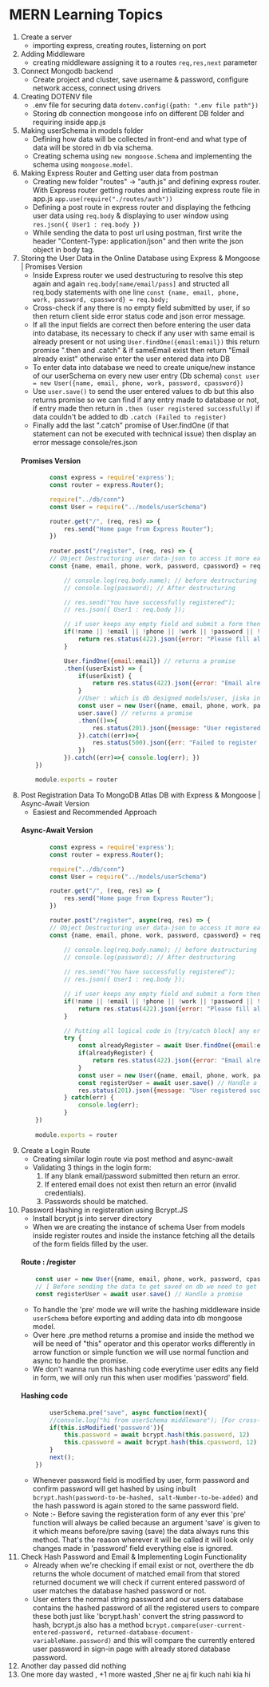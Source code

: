 # MERN Learning Topics
1. Create a server  
    * importing express, creating routes, listerning on port
2. Adding Middleware 
    * creating middleware assigning it to a routes ```req,res,next``` parameter
3. Connect Mongodb backend 
    * Create project and cluster, save username & password, configure network access, connect using drivers
4. Creating DOTENV file 
    * .env file for securing data ```dotenv.config({path: ".env file path"})```
    * Storing db connection mongoose info on different DB folder and requiring inside app.js
5. Making userSchema in models folder
    * Defining how data will be collected in front-end and what type of data will be stored in db via schema.
    * Creating schema using ```new mongoose.Schema``` and implementing the schema using ```mongoose.model```.
6. Making Express Router and Getting user data from postman
    * Creating new folder "routes" -> "auth.js" and defining express router. With Express router getting routes and intializing express route file in app.js ```app.use(require("./routes/auth"))```
    * Defining a post route in express router and displaying the fethcing user data using ```req.body``` & displaying to user window using ```res.json({ User1 : req.body })``` 
    * While sending the data to post url using postman, first write the header "Content-Type: application/json" and then write the json object in body tag.
7. Storing the User Data in the Online Database using Express & Mongoose | Promises Version
    * Inside Express router we used destructuring to resolve this step again and again ```req.body[name/email/pass]``` and structed all req.body statements with one line ```const {name, email, phone, work, password, cpassword} = req.body;```
    * Cross-check if any there is no empty field submitted by user, if so then return client side error status code and json error message.
    * If all the input fields are correct then before entering the user data into database, its necessary to check if any user with same email is already present or not using ```User.findOne({email:email})``` this return promise ".then and .catch" & if sameEmail exist then return "Email already exist" otherwise enter the user entered data into DB
    * To enter data into database we need to create unique/new instance of our  userSchema on every new user entry (Db schema) ```const user = new User({name, email, phone, work, password, cpassword})```
    * Use ```user.save()``` to send the user entered values to db but this also returns promise so we can find if any entry made to database or not, if entry made then return in ```.then (user registered successfully)``` if data couldn't be added to db ```.catch (Failed to register)```
    * Finally add the last ".catch" promise of User.findOne (if that statement can not be executed with technical issue) then display an error message console/res.json
    #### Promises Version
    ```javascript
            const express = require('express');
            const router = express.Router();

            require("../db/conn")
            const User = require("../models/userSchema")

            router.get("/", (req, res) => {
                res.send("Home page from Express Router");
            })
            
            router.post("/register", (req, res) => {
            // Object Destructuring user data-json to access it more easily
            const {name, email, phone, work, password, cpassword} = req.body;

                // console.log(req.body.name); // before destructuring
                // console.log(password); // After destructuring

                // res.send("You have successfully registered");
                // res.json({ User1 : req.body });

                // if user keeps any empty field and submit a form then return err from server
                if(!name || !email || !phone || !work || !password || !cpassword){
                    return res.status(422).json({error: "Please fill all the information"}) 
                }

                User.findOne({email:email}) // returns a promise
                .then((userExist) => {
                    if(userExist) {
                        return res.status(422).json({error: "Email already exist"})
                    }
                    //User : which is db designed models/user, jiska instance create krke har ek user ka data add hoga
                    const user = new User({name, email, phone, work, password, cpassword})
                    user.save() // returns a promise
                    .then(()=>{
                        res.status(201).json({message: "User registered successfully, go to login"})
                    }).catch((err)=>{
                        res.status(500).json({err: "Failed to register user"})
                    })
                }).catch((err)=>{ console.log(err); })
        })

        module.exports = router
    ```
8. Post Registration Data To MongoDB Atlas DB with Express & Mongoose | Async-Await Version
    * Easiest and Recommended Approach
    #### Async-Await Version
    ```javascript
            const express = require('express');
            const router = express.Router();

            require("../db/conn")
            const User = require("../models/userSchema")

            router.get("/", (req, res) => {
                res.send("Home page from Express Router");
            })

            router.post("/register", async(req, res) => {
            // Object Destructuring user data-json to access it more easily
            const {name, email, phone, work, password, cpassword} = req.body;

                // console.log(req.body.name); // before destructuring
                // console.log(password); // After destructuring
                
                // res.send("You have successfully registered");
                // res.json({ User1 : req.body });

                // if user keeps any empty field and submit a form then return err from server
                if(!name || !email || !phone || !work || !password || !cpassword){
                    return res.status(422).json({error: "Please fill all the information"})
                }

                // Putting all logical code in [try/catch block] any error in any phase occurs will be handled by catch here:
                try {
                    const alreadyRegister = await User.findOne({email:email});  // Handle a promise
                    if(alreadyRegister) {
                        return res.status(422).json({error: "Email already exist"})
                    }  
                    const user = new User({name, email, phone, work, password, cpassword})
                    const registerUser = await user.save() // Handle a promise
                    res.status(201).json({message: "User registered successfully, go to login"}) 
                } catch(err) {
                    console.log(err);
                }
        })
        
        module.exports = router
    ```
9. Create a Login Route
    * Creating similar login route via post method and async-await
    * Validating 3 things in the login form:
        1. If any blank email/password submitted then return an error.
        2. If entered email does not exist then return an error (invalid credentials).
        3. Passwords should be matched.
10. Password Hashing in registeration using Bcrypt.JS
    * Install bcrypt js into server directory
    * When we are creating the instance of schema User from models inside register routes and inside the instance fetching all the details of the form fields filled by the user.
    #### Route : /register
    ```javascript 
        const user = new User({name, email, phone, work, password, cpassword}) // instance of schema user to fetch the form details 
        // [ Before sending the data to get saved on db we need to get the password & cPassword and hash them --> i.e hashing them in "pre" ('save') mode ]      
        const registerUser = await user.save() // Handle a promise
    ```
    * To handle the 'pre' mode we will write the hashing middleware inside ```userSchema``` before exporting and adding data into db mongoose model.
    * Over here .pre method returns a promise and inside the method we will be need of "this" operator and this operator works differently in arrow function or simple function we will use normal function and async to handle the promise.
    * We don't wanna run this hashing code everytime user edits any field in form, we will only run this when user modifies 'password' field.
    #### Hashing code
    ```javascript 
            userSchema.pre("save", async function(next){
            //console.log("hi from userSchema middleware"); [For cross-checking that our method is getting called or not]
            if(this.isModified('password')){
                this.password = await bcrypt.hash(this.password, 12)
                this.cpassword = await bcrypt.hash(this.cpassword, 12)
            }
            next();
        })
    ```
    * Whenever password field is modified by user, form password and confirm password will get hashed by using inbuilt ```bcrypt.hash(password-to-be-hashed, salt-Number-to-be-added)``` and the hash password is again stored to the same password field.
    * Note :- Before saving the registeration form of any ever this 'pre' function will always be called because an argument 'save' is given to it which means before/pre saving (save) the data always runs this method. That's the reason wherever it will be called it will look only changes made in 'password' field everything else is ignored. 
11. Check Hash Password and Email & Implementing Login Functionality
    * Already when we're checking if email exist or not, overthere the db returns the whole document of matched email from that stored returned document we will check if current entered password of user matches the database hashed password or not.
    * User enters the normal string password and our users database contains the hashed password of all the registered users to compare these both just like 'bcrypt.hash' convert the string password to hash, bcrypt.js also has a method ```bcrypt.compare(user-current-entered-password, returned-database-document-variableName.password)``` and this will compare the currently entered user password in sign-in page with already stored database password.
12. Another day passed did nothing
13. One more day wasted , +1 more wasted ,Sher  ne aj fir kuch nahi kia
hi

